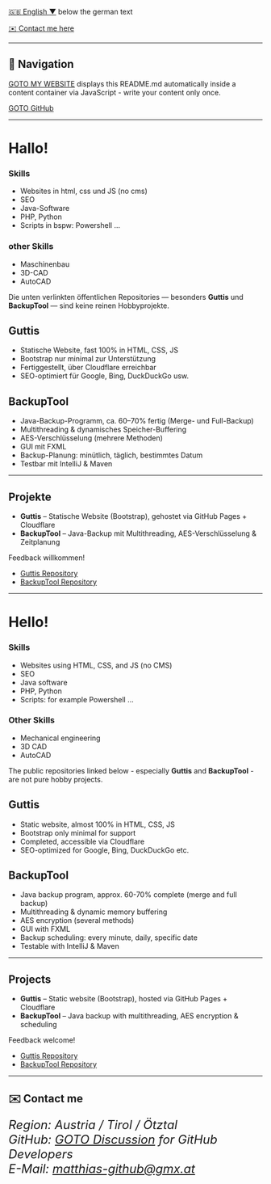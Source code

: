 [🇬🇧 English ▼](#english) below the german text

[✉️ Contact me here](#contact)

---

## 🚀 Navigation

[GOTO MY WEBSITE](https://123matthias.github.io/123Matthias/) displays this README.md automatically inside a content container via JavaScript - write your content only once.

[GOTO GitHub](https://github.com/123Matthias)


---
  
# Hallo!

### Skills
- Websites in html, css und JS (no cms)
- SEO
- Java-Software
- PHP, Python
- Scripts in bspw: Powershell ...


### other Skills
- Maschinenbau
- 3D-CAD
- AutoCAD

Die unten verlinkten öffentlichen Repositories — besonders **Guttis** und **BackupTool** — sind keine reinen Hobbyprojekte.

## Guttis  
- Statische Website, fast 100% in HTML, CSS, JS  
- Bootstrap nur minimal zur Unterstützung  
- Fertiggestellt, über Cloudflare erreichbar  
- SEO-optimiert für Google, Bing, DuckDuckGo usw.

## BackupTool  
- Java-Backup-Programm, ca. 60–70% fertig (Merge- und Full-Backup)  
- Multithreading & dynamisches Speicher-Buffering  
- AES-Verschlüsselung (mehrere Methoden)  
- GUI mit FXML  
- Backup-Planung: minütlich, täglich, bestimmtes Datum  
- Testbar mit IntelliJ & Maven

---

## Projekte

- **Guttis** – Statische Website (Bootstrap), gehostet via GitHub Pages + Cloudflare  
- **BackupTool** – Java-Backup mit Multithreading, AES-Verschlüsselung & Zeitplanung

Feedback willkommen!

- [Guttis Repository](https://github.com/123Matthias/Guttis)  
- [BackupTool Repository](https://github.com/123Matthias/BackupTool)

---

# Hello! <a id="english"></a>

### Skills
- Websites using HTML, CSS, and JS (no CMS)
- SEO
- Java software
- PHP, Python
- Scripts: for example Powershell ...

### Other Skills
- Mechanical engineering
- 3D CAD
- AutoCAD


The public repositories linked below - especially **Guttis** and **BackupTool** - are not pure hobby projects.

## Guttis  
- Static website, almost 100% in HTML, CSS, JS  
- Bootstrap only minimal for support  
- Completed, accessible via Cloudflare  
- SEO-optimized for Google, Bing, DuckDuckGo etc.

## BackupTool  
- Java backup program, approx. 60-70% complete (merge and full backup)  
- Multithreading & dynamic memory buffering  
- AES encryption (several methods)  
- GUI with FXML  
- Backup scheduling: every minute, daily, specific date  
- Testable with IntelliJ & Maven

---

## Projects

- **Guttis** – Static website (Bootstrap), hosted via GitHub Pages + Cloudflare  
- **BackupTool** – Java backup with multithreading, AES encryption & scheduling

Feedback welcome!

- [Guttis Repository](https://github.com/123Matthias/Guttis)  
- [BackupTool Repository](https://github.com/123Matthias/BackupTool)

---

<h2 id="contact">✉️ Contact me</h2>
<address style="font-size: 1.5rem">
    Region: Austria / Tirol / Ötztal<br>
    GitHub: <a href="https://github.com/123Matthias/123Matthias/discussions/1">GOTO Discussion</a> for GitHub Developers<br>
    E-Mail: <a href="mailto:matthias-github@gmx.at">matthias-github@gmx.at</a>
</address>

